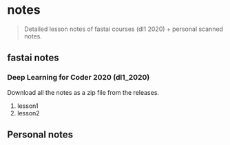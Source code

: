 # notes
> Detailed lesson notes of fastai courses (dl1 2020) + personal scanned notes.

## fastai notes
### Deep Learning for Coder 2020 (dl1_2020)
Download all the notes as a zip file from the releases.
1. lesson1
2. lesson2

## Personal notes
